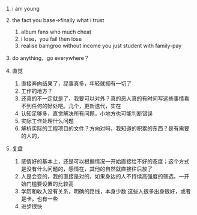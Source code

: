 1. i am young
2. the fact you base->finally what i trust
   1. album fans who much cheat
   2. i lose，you fail then lose
   3. realise bamgroo without income you just student with family-pay
3. do anything，go everywhere？
4. 直觉
   1. 直接奔向结果了，屁事真多，年轻就拥有一切了
   2. 工作的地方？
   3. 还真的不一定就是了，我要可以对外？真的恶人真的有时间写这些事情看不到任何的好处吧。几个，更新迭代，实在
   4. 认知足够多，直觉解决所有问题，小地方也可能判断错误
   5. 实际工作处理什么问题
   6. 解析实际的工程项目的文件？方向对吗，我知道的积累的东西？是有需要的人的，

5. 复盘
   1. 感情好的基本上，还是可以根据情况一开始直接给不好的态度；这个方式是没有什么问题的，感情在，其他的自然就直接往后放了
   2. 人是会变的，我的直接是对的，如果身边的人不持续高强度的筛选，一开始门槛要设置的比较高
   3. 学历和收入没有关系，明确的路线，本身少数 这些人很多出身很好，或者是卡，也有一些
   4. 进步很快



